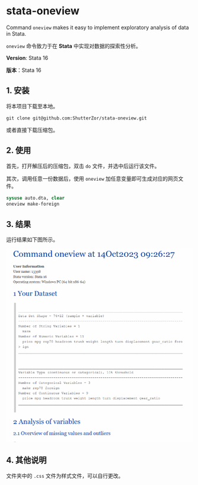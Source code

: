 # stata-oneview

Command `oneview` makes it easy to implement exploratory analysis of data in Stata. 

`oneview` 命令致力于在 **Stata** 中实现对数据的探索性分析。

**Version**: Stata 16

**版本**：Stata 16

## 1. 安装

将本项目下载至本地。

```
git clone git@github.com:ShutterZor/stata-oneview.git
```

或者直接下载压缩包。

## 2. 使用

首先，打开解压后的压缩包，双击 `do` 文件，并选中后运行该文件。

其次，调用任意一份数据后，使用 `oneview` 加任意变量即可生成对应的网页文件。

```stata
sysuse auto.dta, clear
oneview make-foreign
```

## 3. 结果

运行结果如下图所示。

![image](example.png)

## 4. 其他说明

文件夹中的 `.css` 文件为样式文件，可以自行更改。
